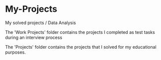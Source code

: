 # My-Projects
My solved projects / Data Analysis

The 'Work Projects' folder contains the projects I completed as test tasks during an interview process

The 'Projects' folder contains the projects that I solved for my educational purposes.
